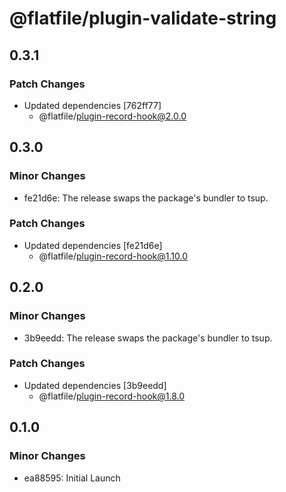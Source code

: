 # @flatfile/plugin-validate-string

## 0.3.1

### Patch Changes

- Updated dependencies [762ff77]
  - @flatfile/plugin-record-hook@2.0.0

## 0.3.0

### Minor Changes

- fe21d6e: The release swaps the package's bundler to tsup.

### Patch Changes

- Updated dependencies [fe21d6e]
  - @flatfile/plugin-record-hook@1.10.0

## 0.2.0

### Minor Changes

- 3b9eedd: The release swaps the package's bundler to tsup.

### Patch Changes

- Updated dependencies [3b9eedd]
  - @flatfile/plugin-record-hook@1.8.0

## 0.1.0

### Minor Changes

- ea88595: Initial Launch
